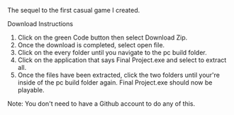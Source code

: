 The sequel to the first casual game I created.

Download Instructions
1. Click on the green Code button then select Download Zip. 
2. Once the download is completed, select open file. 
3. Click on the every folder until you navigate to the pc build folder.
4. Click on the application that says Final Project.exe and select to extract all.
5. Once the files have been extracted, click the two folders until your're inside of the pc build folder again. Final Project.exe should now be playable.

Note: You don't need to have a Github account to do any of this.
